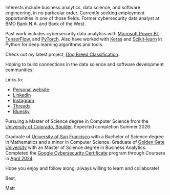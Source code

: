 Interests include business analytics, data science, and software engineering, in no particular order. 
Currently seeking employment opportunities in one of those fields. Former cybersecurity data analyst at BMO Bank N.A. and Bank of the West.  

Past work includes cybersecurity data analytics with [Microsoft Power BI](https://powerbi.microsoft.com/en-us/), [TensorFlow](https://www.tensorflow.org/), and [PyTorch](https://pytorch.org/). Also have worked with [Keras](https://keras.io/) and [Scikit-learn](https://scikit-learn.org/) in Python for deep learning algorithms and tools. 

Check out my latest project, [Dog Breed Classification](https://github.com/matthewjchin/dogbreedclassification).

Hoping to build connections in the data science and software development communities! 

Links to:
- [Personal website](https://www.matthewjchin.com/)
- [LinkedIn](https://www.linkedin.com/in/matthew-j-chin/)
- [Instagram](https://www.instagram.com/matthewjchin/)
- [Threads](https://www.threads.net/@matthewjchin)
- [Bluesky](https://bsky.app/profile/matthewjchin.bsky.social)


Pursuing a Master of Science degree in Computer Science from the [University of Colorado, Boulder](https://www.colorado.edu/). Expected completion Summer 2026.

Graduate of [University of San Francisco](https://www.usfca.edu/) with a Bachelor of Science degree in Mathematics and a minor in Computer Science. 
Graduate of [Golden Gate University](https://www.ggu.edu/) with an Master of Science degree in Business Analytics. 
Completed the [Google Cybersecurity Certificate](https://www.coursera.org/professional-certificates/google-cybersecurity) program through Coursera in [April 2024](https://coursera.org/verify/professional-cert/ZG26MAHQT4V8).


Hope you enjoy and follow along; always willing to learn and collaborate!


Best,

Matt
